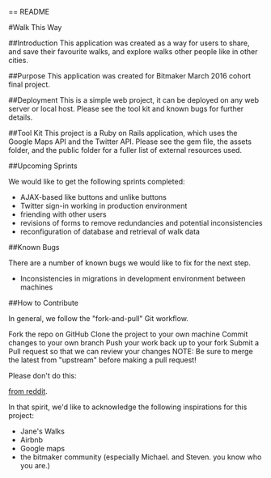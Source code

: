 == README

#Walk This Way  

##Introduction 
This application was created as a way for users to share, and save their favourite walks, and explore walks other people like in other cities. 

##Purpose 
This application was created for Bitmaker March 2016 cohort final project. 

##Deployment 
This is a simple web project, it can be deployed on any web server or local host. Please see the tool kit and known bugs for further details. 

##Tool Kit 
This project is a Ruby on Rails application, which uses the Google Maps API and the Twitter API. Please see the gem file, the assets folder, and the public folder for a fuller list of external resources used. 

##Upcoming Sprints  

We would like to get the following sprints completed:
* AJAX-based like buttons and unlike buttons 
* Twitter sign-in working in production environment 
* friending with other users 
* revisions of forms to remove redundancies and potential inconsistencies  
* reconfiguration of database and retrieval of walk data 

##Known Bugs 

There are a number of known bugs we would like to fix for the next step.
* Inconsistencies in migrations in development environment between machines

##How to Contribute 

In general, we follow the "fork-and-pull" Git workflow.

Fork the repo on GitHub
Clone the project to your own machine
Commit changes to your own branch
Push your work back up to your fork
Submit a Pull request so that we can review your changes
NOTE: Be sure to merge the latest from "upstream" before making a pull request!

Please don't do this: 


[from reddit](http://i.imgur.com/snLplqq.jpg). 



In that spirit, we'd like to acknowledge the following inspirations for this project:
* Jane's Walks 
* Airbnb  
* Google maps 
* the bitmaker community (especially Michael. and Steven. you know who you are.)

